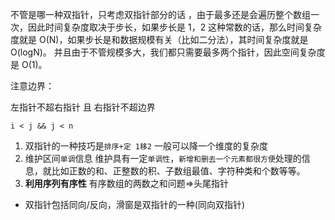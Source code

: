 不管是哪一种双指针，只考虑双指针部分的话 ，由于最多还是会遍历整个数组一次，因此时间复杂度取决于步长，如果步长是 1，2 这种常数的话，那么时间复杂度就是 O(N)，如果步长是和数据规模有关（比如二分法），其时间复杂度就是 O(logN)。
并且由于不管规模多大，我们都只需要最多两个指针，因此空间复杂度是 O(1)。

注意边界：

左指针不超右指针 且 右指针不超边界

```JS
i < j && j < n
```

1. 双指针的一种技巧是`排序+定 1移2`
   一般可以降一个维度的复杂度
2. 维护区间`单调`信息
   维护具有一定`单调性`，`新增和删去一个元素都很方便`处理的信息，就比如正数的和、正整数的积、子数组最值、字符种类和个数等等。
3. **利用序列有序性**
   有序数组的两数之和问题=>头尾指针

- 双指针包括同向/反向，滑窗是双指针的一种(同向双指针)
